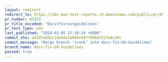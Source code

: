```yaml
---
layout: redirect
redirect_to: https://a8c-woo-test-reports.s3.amazonaws.com/public/pr/45323/e2e/index.html
pr_number: 45323
pr_title_encoded: "Docs+fix+ux+guidelines"
pr_test_type: e2e
last_published: "2024-03-05 17:34:24 +0000"
commit_sha: a42d7e692c1ded423a80be947f99942527a4c26c
commit_message: "Merge branch 'trunk' into docs-fix-UX-Guidelines"
branch_name: docs-fix-UX-Guidelines
passed: true
---
```

